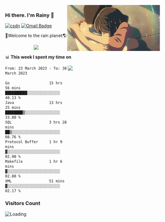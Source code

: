 <img  align='right' height="150" src="https://github.com/LikeRainDay/LikeRainDay/blob/master/pic/img_rain_1.gif?raw=true">



### Hi there. I'm Rainy :lemon:

[![csdn](https://img.shields.io/badge/-csdn-c14438?style=flat-square&logo=c&logoColor=white)](https://blog.csdn.net/qq_15807167)
[![Gmail Badge](https://img.shields.io/badge/-gmail-c14438?style=flat-square&logo=Gmail&logoColor=white&link=mailto:houshuai0816@gmail.com)](mailto:houshuai0816@gmail.com)

🚀Welcome to the rain planet🌎

<center>
<img align='center'  src="https://source.unsplash.com/random/1200x600">
</center>

📊 **This week I spent my time on**

<img align='right'   width="300" src="https://github-readme-stats.vercel.app/api?username=LikeRainDay&show_icons=true&title_color=fff&icon_color=79ff97&text_color=9f9f9f&bg_color=151515&count_private=true">

<!--START_SECTION:waka-->

```text
From: 23 March 2023 - To: 30 March 2023

Go                  15 hrs 56 mins  ██████████░░░░░░░░░░░░░░░   40.13 %
Java                13 hrs 25 mins  ████████▒░░░░░░░░░░░░░░░░   33.80 %
SQL                 3 hrs 28 mins   ██▒░░░░░░░░░░░░░░░░░░░░░░   08.76 %
Protocol Buffer     1 hr 9 mins     ▓░░░░░░░░░░░░░░░░░░░░░░░░   02.90 %
Makefile            1 hr 6 mins     ▓░░░░░░░░░░░░░░░░░░░░░░░░   02.80 %
XML                 51 mins         ▓░░░░░░░░░░░░░░░░░░░░░░░░   02.17 %
```

<!--END_SECTION:waka-->

### Visitors Count
<img align="left" src = "https://profile-counter.glitch.me/LikeRainDay/count.svg" alt ="Loading">
